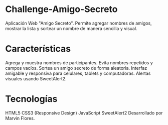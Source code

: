 # Challenge-Amigo-Secreto
Aplicación Web "Amigo Secreto". Permite agregar nombres de amigos, mostrar la lista y sortear un nombre de manera sencilla y visual.
# Características
Agrega y muestra nombres de participantes.
Evita nombres repetidos y campos vacíos.
Sortea un amigo secreto de forma aleatoria.
Interfaz amigable y responsiva para celulares, tablets y computadoras.
Alertas visuales usando SweetAlert2.
# Tecnologías
HTML5
CSS3 (Responsive Design)
JavaScript
SweetAlert2
Desarrollado por Marvin Flores.


